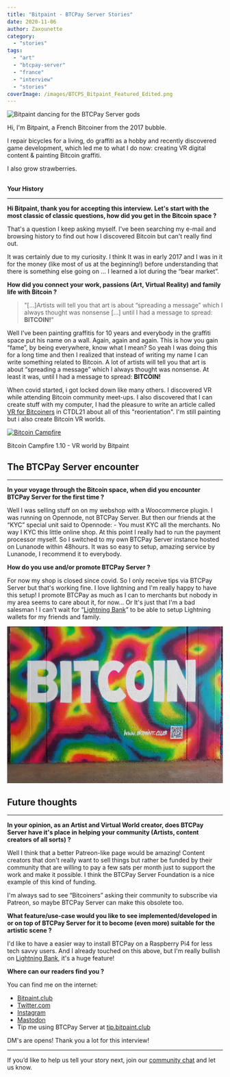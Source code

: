```yaml
---
title: "Bitpaint - BTCPay Server Stories"
date: 2020-11-06
author: Zaxounette
category:
  - "stories"
tags:
  - "art"
  - "btcpay-server"
  - "france"
  - "interview"
  - "stories"
coverImage: /images/BTCPS_Bitpaint_Featured_Edited.png
---
```


![Bitpaint dancing for the BTCPay Server gods](/images/BitPaint_Profil.gif "Bitpaint dancing for the BTCPay Server gods")

Hi, I'm Bitpaint, a French Bitcoiner from the 2017 bubble.

I repair bicycles for a living, do graffiti as a hobby and recently discovered game development, which led me to what I do now: creating VR digital content & painting Bitcoin graffiti.

I also grow strawberries.

##

**Your History**

* * *

**Hi Bitpaint, thank you for accepting this interview.**
**Let's start with the most classic of classic questions, how did you get in the Bitcoin space ?**

That's a question I keep asking myself.
I've been searching my e-mail and browsing history to find out how I discovered Bitcoin but can't really find out.

It was certainly due to my curiosity. I think It was in early 2017 and I was in it for the money (like most of us at the beginning!) before understanding that there is something else going on ... I learned a lot during the “bear market”.

**How did you connect your work, passions (Art, Virtual Reality) and family life with Bitcoin ?**

> "\[...\]Artists will tell you that art is about “spreading a message” which I always thought was nonsense \[...\] until I had a message to spread: **BITCOIN!**"

Well I've been painting graffitis for 10 years and everybody in the graffiti space put his name on a wall.
Again, again and again.
This is how you gain “fame”, by being everywhere, know what I mean?
So yeah I was doing this for a long time and then I realized that instead of writing my name I can write something related to Bitcoin. A lot of artists will tell you that art is about “spreading a message” which I always thought was nonsense.
At least it was, until I had a message to spread: **BITCOIN!**

When covid started, i got locked down like many others. I discovered VR while attending Bitcoin community meet-ups. I also discovered that I can create stuff with my computer, I had the pleasure to write an article called [VR for Bitcoiners](https://www.citadel21.com/vr-for-bitcoiners) in CTDL21 about all of this "reorientation".
I'm still painting but i also create Bitcoin VR worlds.

[![Bitcoin Campfire](https://img.youtube.com/vi/512gtbq1M48/mqdefault.jpg)](https://www.youtube.com/watch?v=512gtbq1M48)

Bitcoin Campfire 1.10 - VR world by Bitpaint

## **The BTCPay Server encounter**

* * *

**In your voyage through the Bitcoin space, when did you encounter BTCPay Server for the first time ?**

Well I was selling stuff on on my webshop with a Woocommerce plugin. I was running on Opennode, not BTCPay Server.
But then our friends at the “KYC” special unit said to Opennode:
\- You must KYC all the merchants.
No way I KYC this little online shop. At this point I really had to run the payment processor myself. So I switched to my own BTCPay Server instance hosted on Lunanode within 48hours. It was so easy to setup, amazing service by Lunanode, I recommend it to everybody.

**How do you use and/or promote BTCPay Server ?**

For now my shop is closed since covid. So I only receive tips via BTCPay Server but that's working fine. I love lightning and I'm really happy to have this setup! I promote BTCPay as much as I can to merchants but nobody in my area seems to care about it, for now... Or It's just that I'm a bad salesman !
I can't wait for “[Lightning Bank](https://twitter.com/DennisReimann/status/1318867853689454592)” to be able to setup Lightning wallets for my friends and family.

![Bitcoin graffiti - By Bitpaint](/images/Bitcoin.jpg "Bitcoin graffiti - By Bitpaint")

## **Future thoughts**

* * *

**In your opinion, as an Artist and Virtual World creator, does BTCPay Server have it's place in helping your community (Artists, content creators of all sorts) ?**

Well I think that a better Patreon-like page would be amazing!
Content creators that don't really want to sell things but rather be funded by their community that are willing to pay a few sats per month just to support the work and make it possible. I think the BTCPay Server Foundation is a nice example of this kind of funding.

I'm always sad to see “Bitcoiners” asking their community to subscribe via Patreon, so maybe BTCPay Server can make this obsolete too.

**What feature/use-case would you like to see implemented/developed in or on top of **BTCPay Server** for it to become (even more) suitable for the artistic scene ?**

I'd like to have a easier way to install BTCPay on a Raspberry Pi4 for less tech savvy users.
And I already touched on this above, but I'm really bullish on [Lightning Bank](https://twitter.com/DennisReimann/status/1318867853689454592), it's a huge feature!

**Where can our readers find you ?**

You can find me on the internet:
- [Bitpaint.club](https://bitpaint.club/)
- [Twitter.com](https://twitter.com/Bitpaintclub)
- [Instagram](https://www.instagram.com/bitpaint.club/)
- [Mastodon](https://bitcoinhackers.org/@bitpaint)
- Tip me using BTCPay Server at [tip.bitpaint.club](http://tip.bitpaint.club)

DM's are opens!
Thank you a lot for this interview!

* * *

If you’d like to help us tell your story next, join our [community chat](https://chat.btcpayserver.org/btcpayserver/channels/content-creation) and let us know.
